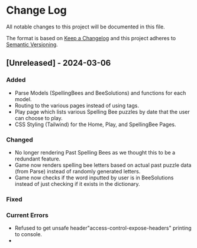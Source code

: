 # Change Log
All notable changes to this project will be documented in this file.
 
The format is based on [Keep a Changelog](http://keepachangelog.com/)
and this project adheres to [Semantic Versioning](http://semver.org/).
 
## [Unreleased] - 2024-03-06
 
### Added
- Parse Models (SpellingBees and BeeSolutions) and functions for each model.
- Routing to the various pages instead of using <a> tags.
- Play page which lists various Spelling Bee puzzles by date that the user can choose to play.
- CSS Styling (Tailwind) for the Home, Play, and SpellingBee Pages.
 
### Changed
- No longer rendering Past Spelling Bees as we thought this to be a redundant feature.
- Game now renders spelling bee letters based on actual past puzzle data (from Parse) instead of randomly generated letters.
- Game now checks if the word inputted by user is in BeeSolutions instead of just checking if it exists in the dictionary.

### Fixed


### Current Errors
- Refused to get unsafe header"access-control-expose-headers" printing to console.
- 